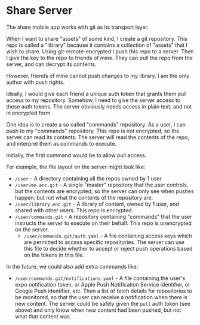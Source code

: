 # Share Server

The share mobile app works with git as its transport layer.

When I want to share "assets" of some kind, I create a git repository. This
repo is called a "library" because it contains a collection of "assets" that
I wish to share. Using git-remote-encrypted I push this repo to a server.
Then I give the key to the repo to friends of mine. They can pull the repo
from the server, and can decrypt its contents.

However, friends of mine cannot push changes to my library. I am the only
author with push rights.

Ideally, I would give each friend a unique auth token that grants them pull
access to my repository. Somehow, I need to give the server access to these
auth tokens. The server obviously needs access in plain text, and not in
encrypted form.

One idea is to create a so called "commands" repository. As a user, I can
push to my "commands" repository. This repo is not encrypted, so the server
can read its contents. The server will read the contents of the repo, and
interpret them as commands to execute.

Initially, the first command would be to allow pull access.

For example, the file layout on the server might look like:

- `/user` - A directory containing all the repos owned by 1 user
- `/user/me.enc.git` - A single "master" repository that the user controls,
  but the contents are encrypted, so the server can only see when pushes
  happen, but not what the contents of the repository are.
- `/user/library.enc.git` - A library of content, owned by 1 user, and shared
  with other users. This repo is encrypted.
- `/user/commands.git` - A repository containing "commands" that the user
  instructs the server to execute on their behalf. This repo is unencrypted
  on the server.
  - `/user/commands.git/auth.yaml` - A file containing access keys which are
    permitted to access specific repositories. The server can use this file
    to decide whether to accept or reject push operations based on the tokens
    in this file.

In the future, we could also add extra commands like:

- `/user/commands.git/notifications.yaml` - A file containing the user's expo
  notification token, or Apple Push Notification Service identifier, or Google
  Push identifier, etc. Then a list of fetch details for repositories to be
  monitored, so that the user can receive a notification when there is new
  content. The server could be safely given the `pull` auth token (see above)
  and only know when new content had been pushed, but not what that content
  was.

